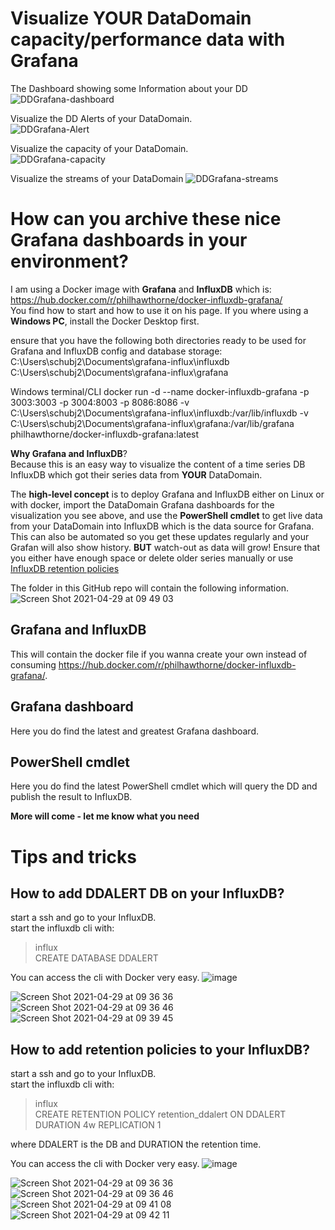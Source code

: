 # Visualize YOUR DataDomain capacity/performance data with Grafana

The Dashboard showing some Information about your DD 
![DDGrafana-dashboard](https://user-images.githubusercontent.com/17120076/116391028-f5210800-a81e-11eb-923c-2f649867e92e.gif) 

Visualize the DD Alerts of your DataDomain.   
![DDGrafana-Alert](https://user-images.githubusercontent.com/17120076/116391246-32859580-a81f-11eb-8d0f-ca799d2c55ca.gif) 

Visualize the capacity of your DataDomain.  
![DDGrafana-capacity](https://user-images.githubusercontent.com/17120076/116391358-5943cc00-a81f-11eb-8bc3-5bd4878a1625.gif) 

Visualize the streams of your DataDomain
![DDGrafana-streams](https://user-images.githubusercontent.com/17120076/116391883-01f22b80-a820-11eb-95f5-e02b007dd085.gif) 

# How can you archive these nice Grafana dashboards in your environment?   

I am using a Docker image with **Grafana** and **InfluxDB** which is:    
https://hub.docker.com/r/philhawthorne/docker-influxdb-grafana/     
You find how to start and how to use it on his page.
If you where using a **Windows PC**, install the Docker Desktop first.

ensure that you have the following both directories ready to be used for Grafana and InfluxDB config and database storage:  
C:\Users\schubj2\Documents\grafana-influx\influxdb     
C:\Users\schubj2\Documents\grafana-influx\grafana   

Windows terminal/CLI
docker run -d --name docker-influxdb-grafana -p 3003:3003 -p 3004:8003 -p 8086:8086 -v C:\Users\schubj2\Documents\grafana-influx\influxdb:/var/lib/influxdb -v C:\Users\schubj2\Documents\grafana-influx\grafana:/var/lib/grafana philhawthorne/docker-influxdb-grafana:latest


**Why Grafana and InfluxDB**?   
Because this is an easy way to visualize the content of a time series DB InfluxDB which got their series data from **YOUR** DataDomain.  

The **high-level concept** is to deploy Grafana and InfluxDB either on Linux or with docker, import the DataDomain Grafana dashboards for the visualization you see above, and use the **PowerShell cmdlet** to get live data from your DataDomain into InfluxDB which is the data source for Grafana. This can also be automated so you get these updates regularly and your Grafan will also show history. **BUT** watch-out as data will grow! Ensure that you either have enough space or delete older series manually or use [InfluxDB retention policies](https://docs.influxdata.com/influxdb/v1.8/guides/downsample_and_retain/)


The folder in this GitHub repo will contain the following information.   
![Screen Shot 2021-04-29 at 09 49 03](https://user-images.githubusercontent.com/17120076/116518131-2ad1f980-a8d0-11eb-9a75-93480a258c36.png)

## Grafana and InfluxDB  
This will contain the docker file if you wanna create your own instead of consuming https://hub.docker.com/r/philhawthorne/docker-influxdb-grafana/.                   
## Grafana dashboard  
Here you do find the latest and greatest Grafana dashboard. 

## PowerShell cmdlet  
Here you do find the latest PowerShell cmdlet which will query the DD and publish the result to InfluxDB.             

**More will come - let me know what you need**
# Tips and tricks

## How to add DDALERT DB on your InfluxDB?
start a ssh and go to your InfluxDB.   
start the influxdb cli with:   
>influx  
>CREATE DATABASE DDALERT

You can access the cli with Docker very easy. 
![image](https://user-images.githubusercontent.com/17120076/116521851-c7969600-a8d4-11eb-8ce9-ac930a647172.png)


![Screen Shot 2021-04-29 at 09 36 36](https://user-images.githubusercontent.com/17120076/116517030-a632ab80-a8ce-11eb-9679-37e3a237103a.png)   
![Screen Shot 2021-04-29 at 09 36 46](https://user-images.githubusercontent.com/17120076/116517045-aa5ec900-a8ce-11eb-9ba8-67d3b11801b8.png)   
![Screen Shot 2021-04-29 at 09 39 45](https://user-images.githubusercontent.com/17120076/116517410-340e9680-a8cf-11eb-8d9b-5c4a3d5b0043.png)    

## How to add retention policies to your InfluxDB?
start a ssh and go to your InfluxDB.   
start the influxdb cli with:   
>influx   
>CREATE RETENTION POLICY retention_ddalert ON DDALERT DURATION 4w REPLICATION 1  

where DDALERT is the DB and DURATION the retention time.  

You can access the cli with Docker very easy. 
![image](https://user-images.githubusercontent.com/17120076/116521851-c7969600-a8d4-11eb-8ce9-ac930a647172.png)


![Screen Shot 2021-04-29 at 09 36 36](https://user-images.githubusercontent.com/17120076/116517030-a632ab80-a8ce-11eb-9679-37e3a237103a.png)    
![Screen Shot 2021-04-29 at 09 36 46](https://user-images.githubusercontent.com/17120076/116517045-aa5ec900-a8ce-11eb-9ba8-67d3b11801b8.png)      
![Screen Shot 2021-04-29 at 09 41 08](https://user-images.githubusercontent.com/17120076/116517429-3bce3b00-a8cf-11eb-9958-c8686a2ef160.png)   
![Screen Shot 2021-04-29 at 09 42 11](https://user-images.githubusercontent.com/17120076/116517437-3e309500-a8cf-11eb-8f8d-34761a0076ff.png)      



